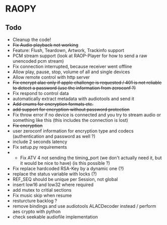 # RAOPY

## Todo
- Cleanup the code! 
- ~~Fix Audio playback not working~~
- Feature: Flush, Teardown, Artwork, Trackinfo support
- PCM stream support (look at RAOP-Player for how to send a raw unencoded pcm stream) 
- Fix connection interrupted, because receiver went offline 
- Allow play, pause, stop, volume of all and single devices
- Allow remote control with http server
- ~~Fix encrypt alac only if apple challenge is requested / 401 is not reliable to detect a password (use the information from zeroconf ?)~~
- Fix respond to control data	
- automatically extract metadata with audiotools and send it
- ~~Add enums for encryption formats etc.~~
- ~~add support for encryption without password protection~~
- Fix throw error if no device is connected and you try to stream audio or something like this (this includes the connection is lost)
- ~~Fix encryption~~
- user zeroconf information for encryption type and codecs (authentication and password as well ?)
- include 2 seconds latency
- Fix setup.py requirements
- - Fix ATV 4 not sending the timing_port (we don't actually need it, but it would be nice to have) (is this possible ?)
- Fix replace hardcoded RSA-Key by a dynamic one (?)
- replace the status variable with locks (?)
- REF_SEQ should be unique per Session, not global 
- insert low16 and low32 where required
- add mutex to critial sections
- Fix music skip when resume
- resturcture backlog ? 
- remove bindings and use audiotools ALACDecoder instead / perform aes crypto with python
- check seekable audiofile implementation
